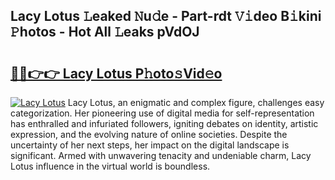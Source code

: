 ## Lacy Lotus 𝙻eaked 𝙽u𝚍e - Part-rdt 𝚅𝚒deo B𝚒kini 𝙿hotos - Hot All 𝙻eaks pVdOJ

# <h2><a href="http://ld1emn.urlbe.top/?page=Lacy+Lotus">🔗🔗👉👉 Lacy Lotus P𝚑oto𝚜Vid𝚎o</a></h2>

[![Lacy Lotus](https://i.imgur.com/eBuTRDB.gif)](http://ld1emn.urlbe.top/?page=Lacy+Lotus)
Lacy Lotus, an enigmatic and complex figure, challenges easy categorization. Her pioneering use of digital media for self-representation has enthralled and infuriated followers, igniting debates on identity, artistic expression, and the evolving nature of online societies. Despite the uncertainty of her next steps, her impact on the digital landscape is significant. Armed with unwavering tenacity and undeniable charm, Lacy Lotus influence in the virtual world is boundless.
